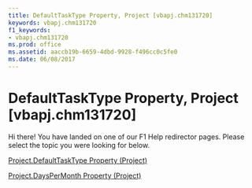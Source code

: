 ```yaml
---
title: DefaultTaskType Property, Project [vbapj.chm131720]
keywords: vbapj.chm131720
f1_keywords:
- vbapj.chm131720
ms.prod: office
ms.assetid: aaccb19b-6659-4dbd-9928-f496cc0c5fe0
ms.date: 06/08/2017
---
```



# DefaultTaskType Property, Project [vbapj.chm131720]

Hi there! You have landed on one of our F1 Help redirector pages. Please select the topic you were looking for below.

[Project.DefaultTaskType Property (Project)](http://msdn.microsoft.com/library/293ba84d-73bc-65c3-0ede-c5d402cd7212%28Office.15%29.aspx)

[Project.DaysPerMonth Property (Project)](http://msdn.microsoft.com/library/1c4add8e-7162-0627-671e-e94117016fbd%28Office.15%29.aspx)


